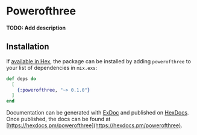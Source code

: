 # Powerofthree

**TODO: Add description**

## Installation

If [available in Hex](https://hex.pm/docs/publish), the package can be installed
by adding `powerofthree` to your list of dependencies in `mix.exs`:

```elixir
def deps do
  [
    {:powerofthree, "~> 0.1.0"}
  ]
end
```

Documentation can be generated with [ExDoc](https://github.com/elixir-lang/ex_doc)
and published on [HexDocs](https://hexdocs.pm). Once published, the docs can
be found at [https://hexdocs.pm/powerofthree](https://hexdocs.pm/powerofthree).

